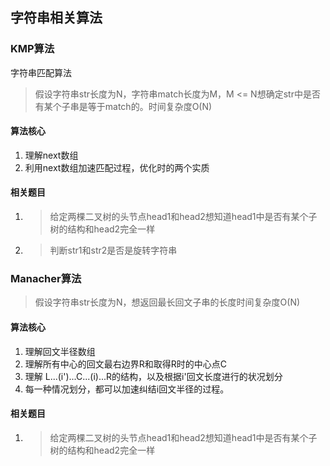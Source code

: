 ## 字符串相关算法

### KMP算法



字符串匹配算法

> 假设字符串str长度为N，字符串match长度为M，M <= N想确定str中是否有某个子串是等于match的。时间复杂度O(N)

#### 算法核心

1. 理解next数组
2. 利用next数组加速匹配过程，优化时的两个实质



#### 相关题目

1. > 给定两棵二叉树的头节点head1和head2想知道head1中是否有某个子树的结构和head2完全一样

2. > 判断str1和str2是否是旋转字符串







### Manacher算法

>假设字符串str长度为N，想返回最长回文子串的长度时间复杂度O(N)
>
>

#### 算法核心

1. 理解回文半径数组
2. 理解所有中心的回文最右边界R和取得R时的中心点C
3. 理解 L...(i')...C...(i)...R的结构，以及根据i'回文长度进行的状况划分
4. 每一种情况划分，都可以加速纠结i回文半径的过程。

#### 相关题目

1. > 给定两棵二叉树的头节点head1和head2想知道head1中是否有某个子树的结构和head2完全一样